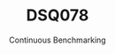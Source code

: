 ---
layout: docu
title: DSQ078
subtitle: Continuous Benchmarking
selected: TPC-DS
expanded: Benchmarking
benchmark: /individual_results/DSQ078.html
---
